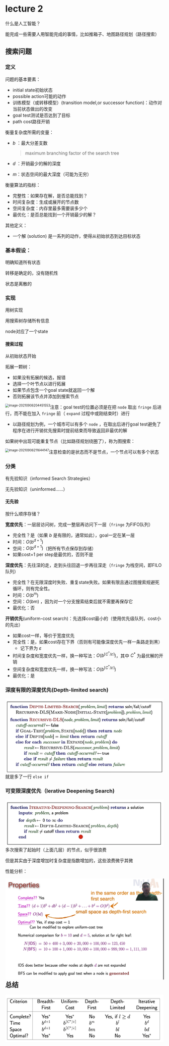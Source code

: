 # lecture 2

什么是人工智能？

能完成一些需要人用智能完成的事情，比如推箱子、地图路径规划（路径搜索）

## 搜索问题

### 定义

问题的基本要素：

* initial state初始状态
* possible action可能的动作
* 训练模型（或转移模型）(transition model,or successor function)：动作对当前状态做出的改变
* goal test测试是否达到了目标
* path cost路径开销

衡量复杂度所需的变量：

* $b$ ：最大分差支数

  > maximum branching factor of the search tree

* $d$ ：开销最少的解的深度

* $m$：状态空间的最大深度（可能为无穷）

衡量算法的指标：

* 完整性：如果存在解，是否总能找到？
* 时间复杂度：生成或展开的节点数
* 空间复杂度：内存里最多需要装多少个
* 最优化：是否总能找到一个开销最少的解？

其他定义：

* 一个解 (solution) 是一系列的动作，使得从初始状态到达目标状态

### 基本假设：

明确知道所有状态

转移是确定的，没有随机性

状态是离散的

### 实现

用树实现

用搜索树存储所有信息

node对应了一个state

#### 搜索过程

从初始状态开始

拓展一颗树：

* 如果没有拓展的候选，报错
* 选择一个叶节点以进行拓展
* 如果节点包含一个goal state就返回一个解
* 否则拓展该节点并添加到搜索节点

<img src="C:\Users\10643\AppData\Roaming\Typora\typora-user-images\image-20210906204451553.png" align="left" alt="image-20210906204451553" style="zoom:70%;" />

注意：goal test的位置必须是在把 `node` 取出 `fringe` 后进行，而不能在加入 `fringe` 前（ `expand` 过程中或刚结束时）进行

* 以路径规划为例，一个城市可以有多个 `node` ，在取出后进行goal test避免了程序在进行开销优先搜索时提前结束而导致返回非最优的解

如果树中出现可能重复节点（比如路径规划绕圈了），称为图搜索：

<img src="C:\Users\10643\AppData\Roaming\Typora\typora-user-images\image-20210906211644147.png" alt="image-20210906211644147" align="left" style="zoom:70%;" />

注意检查的是状态而不是节点，一个节点可以有多个状态



### 分类

有先验知识（informed Search Strategies）

无先验知识（uninformed……）

#### 无先验

按什么顺序存储？

**宽度优先**：一层层访问树，完成一整层再访问下一层（`fringe` 为FIFO队列）

* 完全性？是（如果 $b$ 是有限的，通常如此），goal一定在某一层
* 时间：$O(b^{d+1})$ 
* 空间：$O(b^{d+1})$（把所有节点保存到存储）
* 如果cost=1 per step是最优的，否则不是

**深度优先**：先往深的走，走到头往回退一步再往深走（`fringe` 为栈空间，即FILO队列）

* 完全性？在无限深度时失败、重复state失败。如果有限且通过图搜索规避死循环，则有完全性。
* 时间：$O(b^m)$
* 空间：$O(bm)$ ，因为对一个分支搜索结束后就不需要再保存它
* 最优化：否

**开销优先**(uniform-cost search)：先选择cost最小的（使用优先级队列，cost小的先出）

* 如果cost一样，等价于宽度优先
* 完全性：是，如果cost存在下界（否则有可能像深度优先一样一条路走到黑）
  * 记下界为 $\varepsilon$
* 时间复杂度和宽度优先一样，换一种写法：$O(b^{\left \lceil C^*/\varepsilon \right \rceil })$，其中 $C^*$ 为最优解的开销
* 空间复杂度和宽度优先一样，换一种写法：$O(b^{\left \lceil C^*/\varepsilon \right \rceil })$
* 最优化：是

### 深度有限的深度优先(Depth-limited search)

<img src="lecture 2.assets/image-20210913215528815.png" align="left" alt="image-20210913215528815" style="zoom:75%;" />

就是多了一行 `else if`

### 可变限深度优先（Ierative Deepening Search)

<img src="lecture 2.assets/image-20210913221111334.png" alt="image-20210913221111334" align="left" style="zoom:80%;" />

多次搜索了起始时（上面几层）的节点，似乎很浪费

但是其实由于深度增加时复杂度是指数增加的，这些浪费微乎其微

性能分析：

<img src="lecture 2.assets/image-20210913221647479.png" align="left" alt="image-20210913221647479" style="zoom:50%;" />

## 总结

<img src="lecture 2.assets/image-20210913221847333.png" align="left" alt="image-20210913221847333" style="zoom:100%;" />

